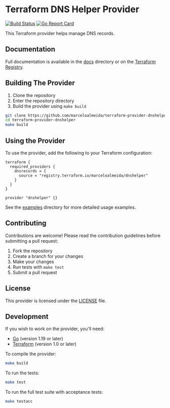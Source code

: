 # Terraform DNS Helper Provider

[![Build Status](https://github.com/marceloalmeida/terraform-provider-dnshelper/actions/workflows/test.yml/badge.svg)](https://github.com/marceloalmeida/terraform-provider-dnshelper/actions)
[![Go Report Card](https://goreportcard.com/badge/github.com/marceloalmeida/terraform-provider-dnshelper)](https://goreportcard.com/report/github.com/marceloalmeida/terraform-provider-dnshelper)

This Terraform provider helps manage DNS records.

## Documentation

Full documentation is available in the [docs](docs/) directory or on the [Terraform Registry](https://registry.terraform.io/providers/marceloalmeida/terraform-provider-dnshelper/latest/docs).

## Building The Provider

1. Clone the repository
2. Enter the repository directory
3. Build the provider using `make build`

```sh
git clone https://github.com/marceloalmeida/terraform-provider-dnshelper
cd terraform-provider-dnshelper
make build
```

## Using the Provider

To use the provider, add the following to your Terraform configuration:

```hcl
terraform {
  required_providers {
    dnsrecords = {
      source = "registry.terraform.io/marceloalmeida/dnshelper"
    }
  }
}

provider "dnshelper" {}
```

See the [examples](examples/) directory for more detailed usage examples.

## Contributing

Contributions are welcome! Please read the contribution guidelines before submitting a pull request:

1. Fork the repository
2. Create a branch for your changes
3. Make your changes
4. Run tests with `make test`
5. Submit a pull request

## License

This provider is licensed under the [LICENSE](LICENSE) file.

## Development

If you wish to work on the provider, you'll need:

* [Go](https://www.golang.org) (version 1.19 or later)
* [Terraform](https://www.terraform.io/downloads.html) (version 1.0 or later)

To compile the provider:

```sh
make build
```

To run the tests:

```sh
make test
```

To run the full test suite with acceptance tests:

```sh
make testacc
```
